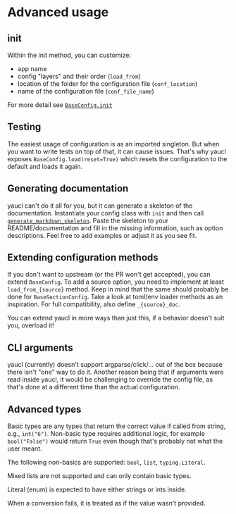 # Advanced usage

## init

Within the init method, you can customize:

- app name
- config "layers" and their order (`load_from`)
- location of the folder for the configuration file (`conf_location`)
- name of the configuration file (`conf_file_name`)

For more detail see [`BaseConfig.init`](./api.md#yaucl.BaseConfig.init)

## Testing

The easiest usage of configuration is as an imported singleton. But when
you want to write tests on top of that, it can cause issues. That's why
yaucl exposes `BaseConfig.load(reset=True)` which resets the configuration to
the default and loads it again.

## Generating documentation

yaucl can't do it all for you, but it can generate a skeleton
of the documentation. Instantiate your config class with `init` and then
call [`generate_markdown_skeleton`](./api.md#yaucl.BaseConfig.generate_markdown_skeleton).
Paste the skeleton to your README/documentation and fill in the missing
information, such as option descriptions. Feel free to add examples
or adjust it as you see fit.

## Extending configuration methods

If you don't want to upstream (or the PR won't get accepted), you can
extend `BaseConfig`. To add a source option, you need to implement
at least `load_from_{source}` method. Keep in mind that the same should
probably be done for `BaseSectionConfig`. Take a look at toml/env loader
methods as an inspiration. For full compatibility, also define `_{source}_doc`.

You can extend yaucl in more ways than just this, if a behavior doesn't suit you,
overload it!

## CLI arguments

yaucl (currently) doesn't support argparse/click/... out of the box because there isn't
"one" way to do it. Another reason being that if arguments were read inside
yaucl, it would be challenging to override the config file, as that's done
at a different time than the actual configuration.

## Advanced types

Basic types are any types that return the correct value if called from string, e.g., `int("6")`.
Non-basic type requires additional logic, for example `bool("False")` would return `True` even though
that's probably not what the user meant.

The following non-basics are supported: `bool`, `list`, `typing.Literal`.

Mixed lists are not supported and can only contain basic types.

Literal (enum) is expected to have either strings or ints inside.

When a conversion fails, it is treated as if the value wasn't provided.
